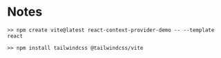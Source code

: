 # Notes
```
>> npm create vite@latest react-context-provider-demo -- --template react
```

```
>> npm install tailwindcss @tailwindcss/vite
```
